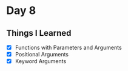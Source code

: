 Day 8
====================================================
Things I Learned
----------------------------------------------------
- [x] Functions with Parameters and Arguments
- [x] Positional Arguments
- [x] Keyword Arguments